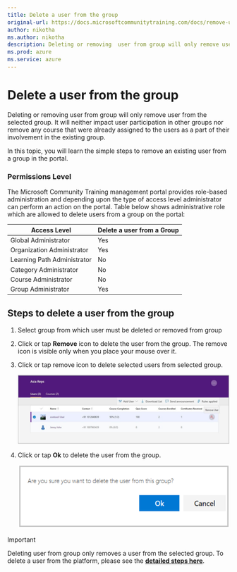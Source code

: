 ```yaml
---
title: Delete a user from the group
original-url: https://docs.microsoftcommunitytraining.com/docs/remove-user-from-group
author: nikotha
ms.author: nikotha
description: Deleting or removing  user from group will only remove user from the selected group.
ms.prod: azure
ms.service: azure
---
```


# Delete a user from the group

Deleting or removing  user from group will only remove user from the selected group. It will neither impact user participation in other groups  nor remove any course that were already assigned to the users as a part of their involvement in the existing group.

In this topic, you will learn the simple steps to remove an existing user from a group in the portal.

### Permissions Level
The Microsoft Community Training management portal provides role-based administration and depending upon the type of access level administrator can perform an action on the portal. Table below shows administrative role which are allowed to delete users from a group on the portal:

| Access Level    | Delete a user from a Group |
| --- | --- |
| Global Administrator | Yes |
| Organization Administrator | Yes |
| Learning Path Administrator | No |
| Category Administrator | No |
| Course Administrator | No |
| Group Administrator | Yes |

## Steps to delete a user from the group

1. Select group from which user must be deleted or removed from group

2. Click or tap **Remove** icon  to delete the user from the group. The remove icon is visible only when you place your mouse over it.

3. Click or tap remove icon to delete selected users from selected group.

    ![RemoveUserfromGrp\(1\)](../../media/RemoveUserfromGrp%281%29.jpg)

4. Click or tap **Ok** to delete the user from the group.

    ![Delet user from group](../../media/Delet%20user%20from%20group.png)

> [!IMPORTANT]
> Deleting user from group only removes a user from the selected group. To delete a user from the platform, please see the [**detailed steps here**](../manage-users/5_remove-user-from-the-portal).